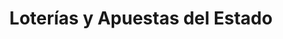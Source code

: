 ---
title: "Loterías y Apuestas del Estado"
url: /almendralejo/loterias-y-apuestas-del-estado/
shop: lotería
---